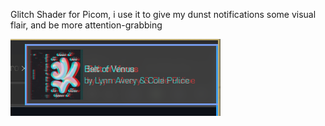 Glitch Shader for Picom, i use it to give my dunst notifications some visual flair, and be more attention-grabbing


![Screenshot of usecase](https://github.com/dedenholm/Chromab-Glitch-GLSL-/blob/main/Screenshot_2023-11-15_17-23-05.png?raw=true)
